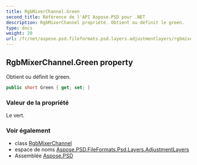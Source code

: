 ```yaml
---
title: RgbMixerChannel.Green
second_title: Référence de l'API Aspose.PSD pour .NET
description: RgbMixerChannel propriété. Obtient ou définit le green.
type: docs
weight: 20
url: /fr/net/aspose.psd.fileformats.psd.layers.adjustmentlayers/rgbmixerchannel/green/
---
```

## RgbMixerChannel.Green property

Obtient ou définit le green.

```csharp
public short Green { get; set; }
```

### Valeur de la propriété

Le vert.

### Voir également

* class [RgbMixerChannel](../)
* espace de noms [Aspose.PSD.FileFormats.Psd.Layers.AdjustmentLayers](../../rgbmixerchannel/)
* Assemblée [Aspose.PSD](../../../)


